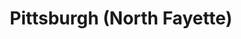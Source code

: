 ---
title: Pittsburgh (North Fayette)
url: /pittsburgh-north-fayette/
latitude: 40.45
longitude: -80.177
---